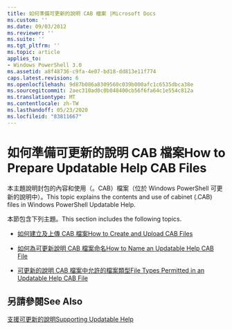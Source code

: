 ```yaml
---
title: 如何準備可更新的說明 CAB 檔案 |Microsoft Docs
ms.custom: ''
ms.date: 09/03/2012
ms.reviewer: ''
ms.suite: ''
ms.tgt_pltfrm: ''
ms.topic: article
applies_to:
- Windows PowerShell 3.0
ms.assetid: a8f48736-c9fa-4e07-bd18-dd813e11f774
caps.latest.revision: 6
ms.openlocfilehash: 9d87b086a8309560c039b000afc1c6535dbca38e
ms.sourcegitcommit: 2aec310ad0c0b048400cb56f6fa64c1e554c812a
ms.translationtype: MT
ms.contentlocale: zh-TW
ms.lasthandoff: 05/23/2020
ms.locfileid: "83811667"
---
```

# <a name="how-to-prepare-updatable-help-cab-files"></a><span data-ttu-id="97b33-102">如何準備可更新的說明 CAB 檔案</span><span class="sxs-lookup"><span data-stu-id="97b33-102">How to Prepare Updatable Help CAB Files</span></span>

<span data-ttu-id="97b33-103">本主題說明封包的內容和使用（。CAB）檔案（位於 Windows PowerShell 可更新的說明中）。</span><span class="sxs-lookup"><span data-stu-id="97b33-103">This topic explains the contents and use of cabinet (.CAB) files in Windows PowerShell Updatable Help.</span></span>

<span data-ttu-id="97b33-104">本節包含下列主題。</span><span class="sxs-lookup"><span data-stu-id="97b33-104">This section includes the following topics.</span></span>

- [<span data-ttu-id="97b33-105">如何建立及上傳 CAB 檔案</span><span class="sxs-lookup"><span data-stu-id="97b33-105">How to Create and Upload CAB Files</span></span>](./how-to-create-and-upload-cab-files.md)

- [<span data-ttu-id="97b33-106">如何為可更新說明 CAB 檔案命名</span><span class="sxs-lookup"><span data-stu-id="97b33-106">How to Name an Updatable Help CAB File</span></span>](./how-to-name-an-updatable-help-cab-file.md)

- [<span data-ttu-id="97b33-107">可更新的說明 CAB 檔案中允許的檔案類型</span><span class="sxs-lookup"><span data-stu-id="97b33-107">File Types Permitted in an Updatable Help CAB File</span></span>](./file-types-permitted-in-an-updatable-help-cab-file.md)

## <a name="see-also"></a><span data-ttu-id="97b33-108">另請參閱</span><span class="sxs-lookup"><span data-stu-id="97b33-108">See Also</span></span>

[<span data-ttu-id="97b33-109">支援可更新的說明</span><span class="sxs-lookup"><span data-stu-id="97b33-109">Supporting Updatable Help</span></span>](./supporting-updatable-help.md)
